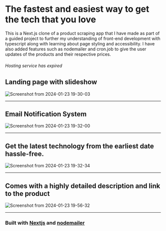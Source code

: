 # The fastest and easiest way to get the tech that you love

This is a Next.js clone of a product scraping app that I have made as part of a guided project to further my understanding of front-end development with typescript along with learning about page styling and accessibility. I have also added features such as nodemailer and cron.job to give the user updates of the products and their respective prices.
###### Hosting service has expired

## Landing page with slideshow
![Screenshot from 2024-01-23 19-30-03](https://github.com/SahasT23/pricewise/assets/108793094/1757d26e-f2ca-43db-9052-5762b3557fc4)

----------------------------------------------------------------------------------------------------------------------------------------------------------------------------------------

## Email Notification System
![Screenshot from 2024-01-23 19-32-00](https://github.com/SahasT23/pricewise/assets/108793094/2ab7d1af-a3e2-4fdb-8911-6bf657fa8734)

----------------------------------------------------------------------------------------------------------------------------------------------------------------------------------------

## Get the latest technology from the earliest date hassle-free.
![Screenshot from 2024-01-23 19-32-34](https://github.com/SahasT23/pricewise/assets/108793094/de19d0b6-674d-4458-a04f-3422ae8b64bc)

----------------------------------------------------------------------------------------------------------------------------------------------------------------------------------------

## Comes with a highly detailed description and link to the product
![Screenshot from 2024-01-23 19-56-32](https://github.com/SahasT23/pricewise/assets/108793094/0daf45ca-55e8-4caf-8d46-6dbafbb14f52)

--------
### **Built with** [Nextjs](https://github.com/vercel/next.js) and [nodemailer](https://github.com/nodemailer/nodemailer)

